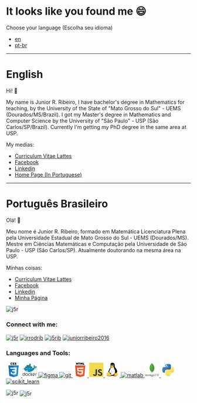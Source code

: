 <!--
**j5r/j5r** is a ✨ _special_ ✨ repository because its `README.md` (this file) appears on your GitHub profile.

Here are some ideas to get you started:
### Hi there 👋
- 🔭 I’m currently working on ...
- 🌱 I’m currently learning ...
- 👯 I’m looking to collaborate on ...
- 🤔 I’m looking for help with ...
- 💬 Ask me about ...
- 📫 How to reach me: ...
- 😄 Pronouns: ...
- ⚡ Fun fact: ...
-->



# It looks like you found me 😄
Choose your language (Escolha seu idioma)
 - [en](#english)
 - [pt-br](#português-brasileiro)


----
# English
Hi! 👋

My name is Junior R. Ribeiro, I have bachelor's degree in Mathematics for teaching, by the University of the State of "Mato Grosso do Sul" - UEMS (Dourados/MS/Brazil). I got my Master's degree in Mathematics and Computer Science by the University of "São Paulo" - USP (São Carlos/SP/Brazil). Currently I'm getting my PhD degree in the same area at USP.

 My medias:
  - [Curriculum Vitae Lattes](http://lattes.cnpq.br/3866983332299702)
  - [Facebook](https://www.facebook.com/JrRodRib)  
  - [Linkedin](https://www.linkedin.com/in/j5r)
  - [Home Page (In Portuguese)](http://tiny.cc/j5r)

----
# Português Brasileiro
Olá! 👋

Meu nome é Junior R. Ribeiro, formado em Matemática Licenciatura Plena pela Universidade Estadual de Mato Grosso do Sul - UEMS (Dourados/MS). Mestre em Ciências Matemáticas e Computação pela Universidade de São Paulo - USP (São Carlos/SP). Atualmente doutorando na mesma área na USP.
 
 Minhas coisas:
  - [Curriculum Vitae Lattes](http://lattes.cnpq.br/3866983332299702)
  - [Facebook](https://www.facebook.com/JrRodRib)  
  - [Linkedin](https://www.linkedin.com/in/j5r)
  - [Minha Página](http://tiny.cc/j5r)



<p align="left"> <img src="https://komarev.com/ghpvc/?username=j5r&label=Profile%20views&color=0e75b6&style=flat" alt="j5r" /> </p>

<h3 align="left">Connect with me:</h3>
<p align="left">
<a href="https://linkedin.com/in/j5r" target="blank"><img align="center" src="https://raw.githubusercontent.com/rahuldkjain/github-profile-readme-generator/master/src/images/icons/Social/linked-in-alt.svg" alt="j5r" height="30" width="40" /></a>
<a href="https://fb.com/jrrodrib" target="blank"><img align="center" src="https://raw.githubusercontent.com/rahuldkjain/github-profile-readme-generator/master/src/images/icons/Social/facebook.svg" alt="jrrodrib" height="30" width="40" /></a>
<a href="https://instagram.com/j5rib" target="blank"><img align="center" src="https://raw.githubusercontent.com/rahuldkjain/github-profile-readme-generator/master/src/images/icons/Social/instagram.svg" alt="j5rib" height="30" width="40" /></a>
<a href="https://www.youtube.com/c/juniorribeiro2016" target="blank"><img align="center" src="https://raw.githubusercontent.com/rahuldkjain/github-profile-readme-generator/master/src/images/icons/Social/youtube.svg" alt="juniorribeiro2016" height="30" width="40" /></a>
</p>

<h3 align="left">Languages and Tools:</h3>
<p align="left"> <a href="https://www.w3schools.com/css/" target="_blank"> <img src="https://raw.githubusercontent.com/devicons/devicon/master/icons/css3/css3-original-wordmark.svg" alt="css3" width="40" height="40"/> </a> <a href="https://www.docker.com/" target="_blank"> <img src="https://raw.githubusercontent.com/devicons/devicon/master/icons/docker/docker-original-wordmark.svg" alt="docker" width="40" height="40"/> </a> <a href="https://www.figma.com/" target="_blank"> <img src="https://www.vectorlogo.zone/logos/figma/figma-icon.svg" alt="figma" width="40" height="40"/> </a> <a href="https://git-scm.com/" target="_blank"> <img src="https://www.vectorlogo.zone/logos/git-scm/git-scm-icon.svg" alt="git" width="40" height="40"/> </a> <a href="https://www.w3.org/html/" target="_blank"> <img src="https://raw.githubusercontent.com/devicons/devicon/master/icons/html5/html5-original-wordmark.svg" alt="html5" width="40" height="40"/> </a> <a href="https://developer.mozilla.org/en-US/docs/Web/JavaScript" target="_blank"> <img src="https://raw.githubusercontent.com/devicons/devicon/master/icons/javascript/javascript-original.svg" alt="javascript" width="40" height="40"/> </a> <a href="https://www.linux.org/" target="_blank"> <img src="https://raw.githubusercontent.com/devicons/devicon/master/icons/linux/linux-original.svg" alt="linux" width="40" height="40"/> </a> <a href="https://www.mathworks.com/" target="_blank"> <img src="https://upload.wikimedia.org/wikipedia/commons/2/21/Matlab_Logo.png" alt="matlab" width="40" height="40"/> </a> <a href="https://www.mongodb.com/" target="_blank"> <img src="https://raw.githubusercontent.com/devicons/devicon/master/icons/mongodb/mongodb-original-wordmark.svg" alt="mongodb" width="40" height="40"/> </a> <a href="https://www.python.org" target="_blank"> <img src="https://raw.githubusercontent.com/devicons/devicon/master/icons/python/python-original.svg" alt="python" width="40" height="40"/> </a> <a href="https://scikit-learn.org/" target="_blank"> <img src="https://upload.wikimedia.org/wikipedia/commons/0/05/Scikit_learn_logo_small.svg" alt="scikit_learn" width="40" height="40"/> </a> </p>

<p><img align="left" src="https://github-readme-stats.vercel.app/api/top-langs?username=j5r&show_icons=true&locale=en&layout=compact" alt="j5r" /></p>

<p>&nbsp;<img align="center" src="https://github-readme-stats.vercel.app/api?username=j5r&show_icons=true&locale=en" alt="j5r" /></p>


